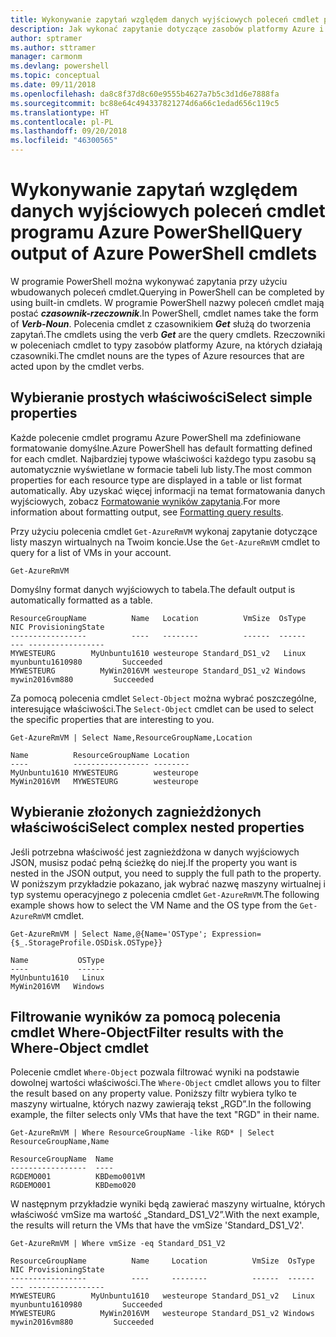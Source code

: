 ```yaml
---
title: Wykonywanie zapytań względem danych wyjściowych poleceń cmdlet programu Azure PowerShell
description: Jak wykonać zapytanie dotyczące zasobów platformy Azure i sformatować wyniki.
author: sptramer
ms.author: sttramer
manager: carmonm
ms.devlang: powershell
ms.topic: conceptual
ms.date: 09/11/2018
ms.openlocfilehash: da8c8f37d8c60e9555b4627a7b5c3d1d6e7888fa
ms.sourcegitcommit: bc88e64c494337821274d6a66c1edad656c119c5
ms.translationtype: HT
ms.contentlocale: pl-PL
ms.lasthandoff: 09/20/2018
ms.locfileid: "46300565"
---
```

# <a name="query-output-of-azure-powershell-cmdlets"></a><span data-ttu-id="98e4f-103">Wykonywanie zapytań względem danych wyjściowych poleceń cmdlet programu Azure PowerShell</span><span class="sxs-lookup"><span data-stu-id="98e4f-103">Query output of Azure PowerShell cmdlets</span></span>

<span data-ttu-id="98e4f-104">W programie PowerShell można wykonywać zapytania przy użyciu wbudowanych poleceń cmdlet.</span><span class="sxs-lookup"><span data-stu-id="98e4f-104">Querying in PowerShell can be completed by using built-in cmdlets.</span></span> <span data-ttu-id="98e4f-105">W programie PowerShell nazwy poleceń cmdlet mają postać **_czasownik-rzeczownik_**.</span><span class="sxs-lookup"><span data-stu-id="98e4f-105">In PowerShell, cmdlet names take the form of **_Verb-Noun_**.</span></span> <span data-ttu-id="98e4f-106">Polecenia cmdlet z czasownikiem **_Get_** służą do tworzenia zapytań.</span><span class="sxs-lookup"><span data-stu-id="98e4f-106">The cmdlets using the verb **_Get_** are the query cmdlets.</span></span> <span data-ttu-id="98e4f-107">Rzeczowniki w poleceniach cmdlet to typy zasobów platformy Azure, na których działają czasowniki.</span><span class="sxs-lookup"><span data-stu-id="98e4f-107">The cmdlet nouns are the types of Azure resources that are acted upon by the cmdlet verbs.</span></span>

## <a name="select-simple-properties"></a><span data-ttu-id="98e4f-108">Wybieranie prostych właściwości</span><span class="sxs-lookup"><span data-stu-id="98e4f-108">Select simple properties</span></span>

<span data-ttu-id="98e4f-109">Każde polecenie cmdlet programu Azure PowerShell ma zdefiniowane formatowanie domyślne.</span><span class="sxs-lookup"><span data-stu-id="98e4f-109">Azure PowerShell has default formatting defined for each cmdlet.</span></span> <span data-ttu-id="98e4f-110">Najbardziej typowe właściwości każdego typu zasobu są automatycznie wyświetlane w formacie tabeli lub listy.</span><span class="sxs-lookup"><span data-stu-id="98e4f-110">The most common properties for each resource type are displayed in a table or list format automatically.</span></span> <span data-ttu-id="98e4f-111">Aby uzyskać więcej informacji na temat formatowania danych wyjściowych, zobacz [Formatowanie wyników zapytania](formatting-output.md).</span><span class="sxs-lookup"><span data-stu-id="98e4f-111">For more information about formatting output, see [Formatting query results](formatting-output.md).</span></span>

<span data-ttu-id="98e4f-112">Przy użyciu polecenia cmdlet `Get-AzureRmVM` wykonaj zapytanie dotyczące listy maszyn wirtualnych na Twoim koncie.</span><span class="sxs-lookup"><span data-stu-id="98e4f-112">Use the `Get-AzureRmVM` cmdlet to query for a list of VMs in your account.</span></span>

```azurepowershell-interactive
Get-AzureRmVM
```

<span data-ttu-id="98e4f-113">Domyślny format danych wyjściowych to tabela.</span><span class="sxs-lookup"><span data-stu-id="98e4f-113">The default output is automatically formatted as a table.</span></span>

```output
ResourceGroupName          Name   Location          VmSize  OsType              NIC ProvisioningState
-----------------          ----   --------          ------  ------              --- -----------------
MYWESTEURG        MyUnbuntu1610 westeurope Standard_DS1_v2   Linux myunbuntu1610980         Succeeded
MYWESTEURG          MyWin2016VM westeurope Standard_DS1_v2 Windows   mywin2016vm880         Succeeded
```

<span data-ttu-id="98e4f-114">Za pomocą polecenia cmdlet `Select-Object` można wybrać poszczególne, interesujące właściwości.</span><span class="sxs-lookup"><span data-stu-id="98e4f-114">The `Select-Object` cmdlet can be used to select the specific properties that are interesting to you.</span></span>

```azurepowershell-interactive
Get-AzureRmVM | Select Name,ResourceGroupName,Location
```

```output
Name          ResourceGroupName Location
----          ----------------- --------
MyUnbuntu1610 MYWESTEURG        westeurope
MyWin2016VM   MYWESTEURG        westeurope
```

## <a name="select-complex-nested-properties"></a><span data-ttu-id="98e4f-115">Wybieranie złożonych zagnieżdżonych właściwości</span><span class="sxs-lookup"><span data-stu-id="98e4f-115">Select complex nested properties</span></span>

<span data-ttu-id="98e4f-116">Jeśli potrzebna właściwość jest zagnieżdżona w danych wyjściowych JSON, musisz podać pełną ścieżkę do niej.</span><span class="sxs-lookup"><span data-stu-id="98e4f-116">If the property you want is nested in the JSON output, you need to supply the full path to the property.</span></span> <span data-ttu-id="98e4f-117">W poniższym przykładzie pokazano, jak wybrać nazwę maszyny wirtualnej i typ systemu operacyjnego z polecenia cmdlet `Get-AzureRmVM`.</span><span class="sxs-lookup"><span data-stu-id="98e4f-117">The following example shows how to select the VM Name and the OS type from the `Get-AzureRmVM` cmdlet.</span></span>

```azurepowershell-interactive
Get-AzureRmVM | Select Name,@{Name='OSType'; Expression={$_.StorageProfile.OSDisk.OSType}}
```

```output
Name           OSType
----           ------
MyUnbuntu1610   Linux
MyWin2016VM   Windows
```

## <a name="filter-results-with-the-where-object-cmdlet"></a><span data-ttu-id="98e4f-118">Filtrowanie wyników za pomocą polecenia cmdlet Where-Object</span><span class="sxs-lookup"><span data-stu-id="98e4f-118">Filter results with the Where-Object cmdlet</span></span>

<span data-ttu-id="98e4f-119">Polecenie cmdlet `Where-Object` pozwala filtrować wyniki na podstawie dowolnej wartości właściwości.</span><span class="sxs-lookup"><span data-stu-id="98e4f-119">The `Where-Object` cmdlet allows you to filter the result based on any property value.</span></span> <span data-ttu-id="98e4f-120">Poniższy filtr wybiera tylko te maszyny wirtualne, których nazwy zawierają tekst „RGD”.</span><span class="sxs-lookup"><span data-stu-id="98e4f-120">In the following example, the filter selects only VMs that have the text "RGD" in their name.</span></span>

```azurepowershell-interactive
Get-AzureRmVM | Where ResourceGroupName -like RGD* | Select ResourceGroupName,Name
```

```output
ResourceGroupName  Name
-----------------  ----
RGDEMO001          KBDemo001VM
RGDEMO001          KBDemo020
```

<span data-ttu-id="98e4f-121">W następnym przykładzie wyniki będą zawierać maszyny wirtualne, których właściwość vmSize ma wartość „Standard_DS1_V2”.</span><span class="sxs-lookup"><span data-stu-id="98e4f-121">With the next example, the results will return the VMs that have the vmSize 'Standard_DS1_V2'.</span></span>

```azurepowershell-interactive
Get-AzureRmVM | Where vmSize -eq Standard_DS1_V2
```

```output
ResourceGroupName          Name     Location          VmSize  OsType              NIC ProvisioningState
-----------------          ----     --------          ------  ------              --- -----------------
MYWESTEURG        MyUnbuntu1610   westeurope Standard_DS1_v2   Linux myunbuntu1610980         Succeeded
MYWESTEURG          MyWin2016VM   westeurope Standard_DS1_v2 Windows   mywin2016vm880         Succeeded
```